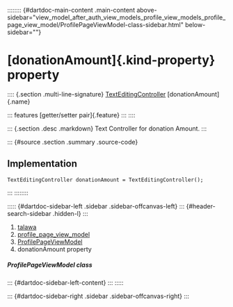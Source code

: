 :::::::: {#dartdoc-main-content .main-content above-sidebar="view_model_after_auth_view_models_profile_view_models_profile_page_view_model/ProfilePageViewModel-class-sidebar.html" below-sidebar=""}
<div>

# [donationAmount]{.kind-property} property

</div>

:::: {.section .multi-line-signature}
[TextEditingController](https://api.flutter.dev/flutter/widgets/TextEditingController-class.html)
[donationAmount]{.name}

::: features
[getter/setter pair]{.feature}
:::
::::

::: {.section .desc .markdown}
Text Controller for donation Amount.
:::

::: {#source .section .summary .source-code}
## Implementation

``` language-dart
TextEditingController donationAmount = TextEditingController();
```
:::
::::::::

::::: {#dartdoc-sidebar-left .sidebar .sidebar-offcanvas-left}
::: {#header-search-sidebar .hidden-l}
:::

1.  [talawa](../../index.html)
2.  [profile_page_view_model](../../view_model_after_auth_view_models_profile_view_models_profile_page_view_model/)
3.  [ProfilePageViewModel](../../view_model_after_auth_view_models_profile_view_models_profile_page_view_model/ProfilePageViewModel-class.html)
4.  donationAmount property

##### ProfilePageViewModel class

::: {#dartdoc-sidebar-left-content}
:::
:::::

::: {#dartdoc-sidebar-right .sidebar .sidebar-offcanvas-right}
:::
